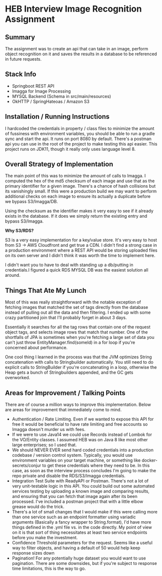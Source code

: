 # HEB Interview Image Recognition Assignment
## Summary
The assignment was to create an api that can take in an image, perform object recognition on it
and saves the results in a database to be referenced in future requests.

## Stack Info
- Springboot REST API
- Imagga for Image Processing
- MYSQL Backend (Schema in src/main/resources)
- OkHTTP / SpringHateoas / Amazon S3

## Installation / Running Instructions
I hardcoded the credentials in property / class files to minimize the amount of fussiness
with environment variables, you should be able to run a gradle sync and start the api. 
It runs on port 8080 by default. There's a postman api you can use in the root of the project
to make testing this api easier. This project runs on JDK11, though it really only uses language
level 8. 

## Overall Strategy of Implementation
The main point of this was to minimize the amount of calls to Imagga. I computed the hex of the md5
checksum of each image and use that as the primary identifier for a given image. There's a chance of 
hash collisions but its vanishingly small. If this were a production build we may want to perform additional
checks on each image to ensure its actually a duplicate before we bypass S3/Imagga/DB.

Using the checksum as the identifier makes it very easy to see if it already exists in the database. If it 
does we simply return the existing entry and bypass S3/Imagga. 

**Why S3/RDS?**

S3 is a very easy implementation for a key/value store. It's very easy to host from S3 -> AWS Cloudfront and 
get true a CDN. I didn't find a strong case in a production environment where a REST API would be storing uploaded
files on its own server and I didn't think it was worth the time to implement here.

I didn't want you to have to deal with standing up a db/putting in credentials.I figured a quick RDS MYSQL
DB was the easiest solution all around.

## Things That Ate My Lunch

Most of this was really straightforward with the notable exception of fetching images that matched the set of tags
directly from the database instead of pulling out all the data and then filtering. I ended up with some crazy partitioned
join that I'll probably forget in about 3 days. 

Essentially it searches for all the tag rows that contain one of the request
object tags, and selects image rows that match that number. One of the shortfalls of JPA is sometimes when you're fetching
a large set of data you can't just throw EntityManager.find(someId) in a for loop if you're concerned about performance.

One cool thing I learned in the process was that the JVM optimizes String concatenation with calls to Stringbuilder automatically.
You still need to do explicit calls to StringBuilder if you're concatenating in a loop, otherwise the Heap gets a bunch of Stringbuilders appended,
and the GC gets overworked.

## Areas for Improvement / Talking Points
There are of course a million ways to improve this implementation. Below are areas for improvement
that immediately come to mind. 

- Authentication / Rate Limiting. Even if we wanted to expose this API for free it would be beneficial
to have rate limiting and free accounts so Imagga doesn't murder us with fees.
- If we were to use Java14 we could use Records instead of Lombok for the VO/Entity classes. I assumed HEB was on Java 8
  like most other large enterprises; so I used that. 
- We should NEVER EVER send hard coded credentials into a production codebase / version control system. 
Typically, you would use environment variables on your target machine, or something like docker-secrets/conjur
  to get these credentials where they need to be. In this case, as soon as the interview process concludes
  I'm going to make the repo private and disable the RDS/S3/Imagga credentials.
- Integration Test Suite with ReadyAPI or Postman. There's not a lot of very unit-testable logic in this API. 
  You could build out some automated services testing by uploading a known image and comparing results, and ensuring
  that you can fetch that image again after its been processed. I've included a postman project that with a little elbow 
  grease would do the trick. 
- There's a lot of small changes that I would make if this were calling more than one service such as an endpoint
formatter using variadic arguments (Basically a fancy wrapper to String.format), I'd have more things defined in the .yml
  file vs. in the code directly. My point of view on it is that sort of thing necessitates at least two service endpoints
  before you make the investment.
- Confidence Threshold parameters for the request. Seems like a useful way to filter objects, and having a default of 50
would help keep response sizes down
- Pagination! For any potentially huge dataset you would want to use pagination. There are some downsides, but if you're subject
to response time limitations, this is the way to go.